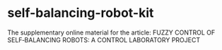 # self-balancing-robot-kit
The supplementary online material for the article: FUZZY CONTROL OF SELF‐BALANCING ROBOTS: A CONTROL LABORATORY PROJECT
